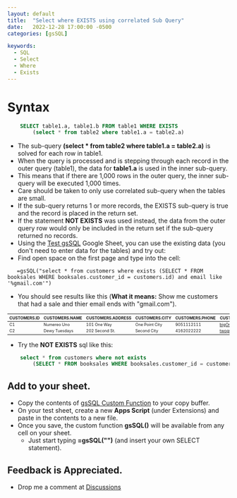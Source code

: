 ```yaml
---
layout: default
title:  "Select where EXISTS using correlated Sub Query"
date:   2022-12-28 17:00:00 -0500
categories: [gsSQL]

keywords:
  - SQL
  - Select
  - Where
  - Exists
---
```


# Syntax

```sql
    SELECT table1.a, table1.b FROM table1 WHERE EXISTS 
        (select * from table2 where table1.a = table2.a)
```

* The sub-query **(select * from table2 where table1.a = table2.a)** is solved for each row in table1.
* When the query is processed and is stepping through each record in the outer query (table1), the data for **table1.a** is used in the inner sub-query.
* This means that if there are 1,000 rows in the outer query, the inner sub-query will be executed 1,000 times. 
* Care should be taken to only use correlated sub-query when the tables are small.
* If the sub-query returns 1 or more records, the EXISTS sub-query is true and the record is placed in the return set.
* If the statement **NOT EXISTS** was used instead, the data from the outer query row would only be included in the return set if the sub-query returned no records.
* Using the [Test gsSQL](https://docs.google.com/spreadsheets/d/1Zmyk7a7u0xvICrxen-c0CdpssrLTkHwYx6XL00Tb1ws/edit?usp=sharing) Google Sheet, you can use the existing data (you don't need to enter data for the tables) and try out:
* Find open space on the first page and type into the cell:  
```
   =gsSQL("select * from customers where exists (SELECT * FROM booksales WHERE booksales.customer_id = customers.id) and email like '%gmail.com'")
```
* You should see results like this (**What it means:** Show me customers that had a sale and thier email ends with "gmail.com").

<style scoped>
table {
  font-size: 9px;
}
</style>

|CUSTOMERS.ID|	CUSTOMERS.NAME|	CUSTOMERS.ADDRESS|	CUSTOMERS.CITY|	CUSTOMERS.PHONE|	CUSTOMERS.EMAIL|
| ---       | ---             | ---              | ---            |  ---           | ---               |
|C1|	Numereo Uno|	101 One Way|	One Point City|	9051112111|	bigOne@gmail.com|
|C2|	Dewy Tuesdays|	202 Second St.|	Second City|	4162022222|	twoguys@gmail.com|

* Try the **NOT EXISTS** sql like this:
```sql
    select * from customers where not exists 
        (SELECT * FROM booksales WHERE booksales.customer_id = customers.id)
```

## Add to your sheet.
* Copy the contents of [gsSQL Custom Function](https://github.com/demmings/gsSQL/blob/main/dist/gssql.js) to your copy buffer.
* On your test sheet, create a new **Apps Script** (under Extensions) and paste in the contents to a new file.
* Once you save, the custom function **gsSQL()** will be available from any cell on your sheet.
  * Just start typing **=gsSQL("")** (and insert your own SELECT statement).

## Feedback is Appreciated.
* Drop me a comment at [Discussions](https://github.com/demmings/gsSQL/discussions)
